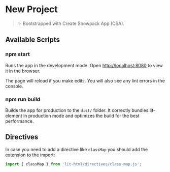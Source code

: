 # New Project

> ✨ Bootstrapped with Create Snowpack App (CSA).

## Available Scripts

### npm start

Runs the app in the development mode.
Open <http://localhost:8080> to view it in the browser.

The page will reload if you make edits.
You will also see any lint errors in the console.

### npm run build

Builds the app for production to the `dist/` folder.
It correctly bundles lit-element in production mode and optimizes the build for the best performance.

## Directives

In case you need to add a directive like `classMap` you should add the extension to the import:

```js
import { classMap } from 'lit-html/directives/class-map.js';
```
